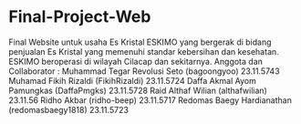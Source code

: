 # Final-Project-Web
Final Website untuk usaha Es Kristal ESKIMO yang bergerak di bidang penjualan Es Kristal yang memenuhi standar kebersihan dan kesehatan. ESKIMO beroperasi di wilayah Cilacap dan sekitarnya.
Anggota dan Collaborator :
Muhammad Tegar Revolusi Seto (bagoongyoo) 23.11.5743
Muhamad Fikih Rizaldi (FikihRizaldi) 23.11.5724
Daffa Akmal Ayom Pamungkas (DaffaPmgks) 23.11.5728
Raid Althaf Wilian (althafwilian) 23.11.56
Ridho Akbar (ridho-beep) 23.11.5717
Redomas Baegy Hardianathan (redomasbaegy1818) 23.11.5723
